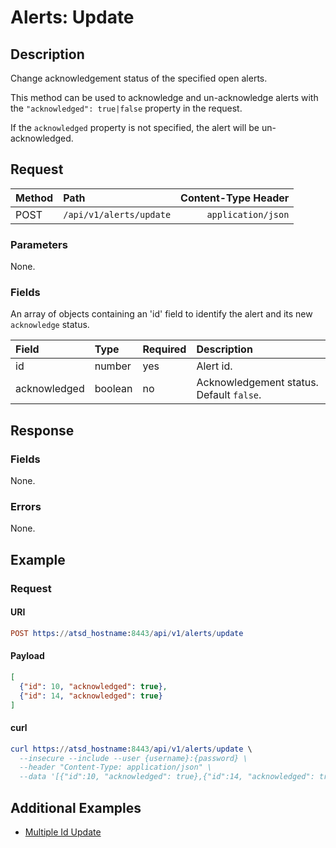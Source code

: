 # Alerts: Update

## Description

Change acknowledgement status of the specified open alerts.

This method can be used to acknowledge and un-acknowledge alerts with the `"acknowledged": true|false` property in the request.

If the `acknowledged` property is not specified, the alert will be un-acknowledged.

## Request

| **Method** | **Path** | **Content-Type Header**|
|:---|:---|---:|
| POST | `/api/v1/alerts/update` | `application/json` |

### Parameters

None.

### Fields

An array of objects containing an 'id' field to identify the alert and its new `acknowledge` status.

|**Field**|**Type**|**Required**|**Description**|
|:---|:---|:---|:---|
|id|number|yes|Alert id.|
|acknowledged|boolean|no|Acknowledgement status. Default `false`.|

## Response

### Fields

None.

### Errors

None.

## Example

### Request

#### URI

```elm
POST https://atsd_hostname:8443/api/v1/alerts/update
```

#### Payload

```json
[
  {"id": 10, "acknowledged": true},
  {"id": 14, "acknowledged": true}
]
```

#### curl

```elm
curl https://atsd_hostname:8443/api/v1/alerts/update \
  --insecure --include --user {username}:{password} \
  --header "Content-Type: application/json" \
  --data '[{"id":10, "acknowledged": true},{"id":14, "acknowledged": true}]'
```

## Additional Examples

* [Multiple Id Update](examples/update/alerts-update-multiple-id.md)
